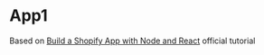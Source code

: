 # App1

Based on [Build a Shopify App with Node and React](https://shopify.dev/tutorials/build-a-shopify-app-with-node-and-react) official tutorial

